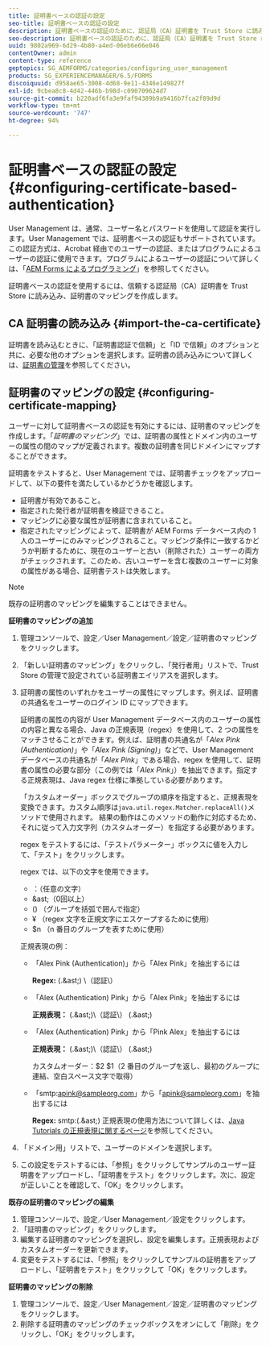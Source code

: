 ```yaml
---
title: 証明書ベースの認証の設定
seo-title: 証明書ベースの認証の設定
description: 証明書ベースの認証のために、認証局（CA）証明書を Trust Store に読み込み、証明書のマッピングを作成します。
seo-description: 証明書ベースの認証のために、認証局（CA）証明書を Trust Store に読み込み、証明書のマッピングを作成します。
uuid: 9802a969-6d29-4b80-a4ed-06eb6e66e046
contentOwner: admin
content-type: reference
geptopics: SG_AEMFORMS/categories/configuring_user_management
products: SG_EXPERIENCEMANAGER/6.5/FORMS
discoiquuid: d958ae65-3008-4d68-9e11-4346e149827f
exl-id: 9cbea8c8-4d42-446b-b98d-c090709624d7
source-git-commit: b220adf6fa3e9faf94389b9a9416b7fca2f89d9d
workflow-type: tm+mt
source-wordcount: '747'
ht-degree: 94%

---
```


# 証明書ベースの認証の設定 {#configuring-certificate-based-authentication}

User Management は、通常、ユーザー名とパスワードを使用して認証を実行します。User Management では、証明書ベースの認証もサポートされています。この認証方式は、Acrobat 経由でのユーザーの認証、またはプログラムによるユーザーの認証に使用できます。プログラムによるユーザーの認証について詳しくは、「[AEM Forms によるプログラミング](https://www.adobe.com/go/learn_aemforms_programming_63)」を参照してください。

証明書ベースの認証を使用するには、信頼する認証局（CA）証明書を Trust Store に読み込み、証明書のマッピングを作成します。

## CA 証明書の読み込み  {#import-the-ca-certificate}

証明書を読み込むときに、「証明書認証で信頼」と「ID で信頼」のオプションと共に、必要な他のオプションを選択します。証明書の読み込みについて詳しくは、[証明書の管理](/help/forms/using/admin-help/certificates.md#managing-certificates)を参照してください。

## 証明書のマッピングの設定  {#configuring-certificate-mapping}

ユーザーに対して証明書ベースの認証を有効にするには、証明書のマッピングを作成します。「*証明書のマッピング*」では、証明書の属性とドメイン内のユーザーの属性の間のマップが定義されます。複数の証明書を同じドメインにマップすることができます。

証明書をテストすると、User Management では、証明書チェックをアップロードして、以下の要件を満たしているかどうかを確認します。

* 証明書が有効であること。
* 指定された発行者が証明書を検証できること。
* マッピングに必要な属性が証明書に含まれていること。
* 指定されたマッピングによって、証明書が AEM Forms データベース内の 1 人のユーザーにのみマッピングされること。マッピング条件に一致するかどうか判断するために、現在のユーザーと古い（削除された）ユーザーの両方がチェックされます。このため、古いユーザーを含む複数のユーザーに対象の属性がある場合、証明書テストは失敗します。

>[!NOTE]
>
>既存の証明書のマッピングを編集することはできません。

**証明書のマッピングの追加**

1. 管理コンソールで、設定／User Management／設定／証明書のマッピングをクリックします。
1. 「新しい証明書のマッピング」をクリックし、「発行者用」リストで、Trust Store の管理で設定されている証明書エイリアスを選択します。
1. 証明書の属性のいずれかをユーザーの属性にマップします。例えば、証明書の共通名をユーザーのログイン ID にマップできます。

   証明書の属性の内容が User Management データベース内のユーザーの属性の内容と異なる場合、Java の正規表現（regex）を使用して、2 つの属性をマッチさせることができます。例えば、証明書の共通名が「*Alex Pink (Authentication)*」や「*Alex Pink (Signing)*」などで、User Management データベースの共通名が「*Alex Pink*」である場合、regex を使用して、証明書の属性の必要な部分（この例では「*Alex Pink*」）を抽出できます。指定する正規表現は、Java regex 仕様に準拠している必要があります。

   「カスタムオーダー」ボックスでグループの順序を指定すると、正規表現を変換できます。カスタム順序は`java.util.regex.Matcher.replaceAll()`メソッドで使用されます。 結果の動作はこのメソッドの動作に対応するため、それに従って入力文字列（カスタムオーダー）を指定する必要があります。

   regex をテストするには、「テストパラメーター」ボックスに値を入力して、「テスト」をクリックします。

   regex では、以下の文字を使用できます。

   * ：（任意の文字）
   * &amp;ast;（0回以上）
   * () （グループを括弧で囲んで指定）
   * ¥ （regex 文字を正規文字にエスケープするために使用）
   * $n （n 番目のグループを表すために使用）

   正規表現の例：

   * 「Alex Pink (Authentication)」から「Alex Pink」を抽出するには

      **Regex:** (.&amp;ast;) \（認証\）

   * 「Alex (Authentication) Pink」から「Alex Pink」を抽出するには

      **正規表現：** (.&amp;ast;)\（認証\） (.&amp;ast;)

   * 「Alex (Authentication) Pink」から「Pink Alex」を抽出するには

      **正規表現：** (.&amp;ast;)\（認証\） (.&amp;ast;)

      カスタムオーダー：$2 $1（2 番目のグループを返し、最初のグループに連結、空白スペース文字で取得）

   * 「smtp:apink@sampleorg.com」から「apink@sampleorg.com」を抽出するには

      **Regex:** smtp:(.&amp;ast;)
   正規表現の使用方法について詳しくは、[Java Tutorials の正規表現に関するページ](https://java.sun.com/docs/books/tutorial/essential/regex/)を参照してください。

1. 「ドメイン用」リストで、ユーザーのドメインを選択します。
1. この設定をテストするには、「参照」をクリックしてサンプルのユーザー証明書をアップロードし、「証明書をテスト」をクリックします。次に、設定が正しいことを確認して、「OK」をクリックします。

**既存の証明書のマッピングの編集**

1. 管理コンソールで、設定／User Management／設定をクリックします。
1. 「証明書のマッピング」をクリックします。
1. 編集する証明書のマッピングを選択し、設定を編集します。正規表現およびカスタムオーダーを更新できます。
1. 変更をテストするには、「参照」をクリックしてサンプルの証明書をアップロードし、「証明書をテスト」をクリックして「OK」をクリックします。

**証明書のマッピングの削除**

1. 管理コンソールで、設定／User Management／設定／証明書のマッピングをクリックします。
1. 削除する証明書のマッピングのチェックボックスをオンにして「削除」をクリックし、「OK」をクリックします。
